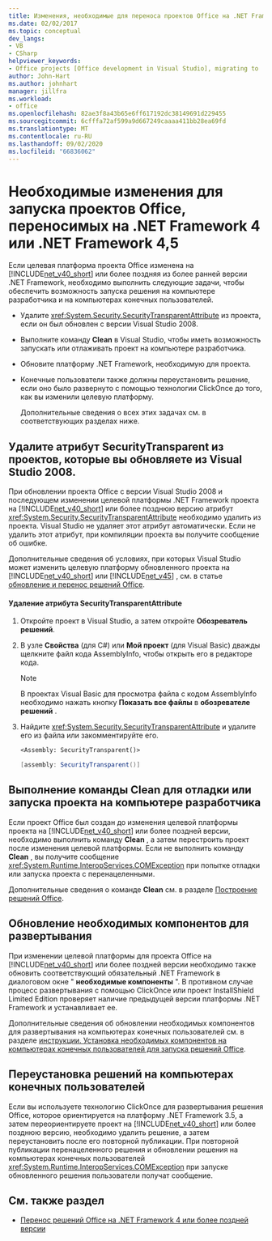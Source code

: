 ```yaml
---
title: Изменения, необходимые для переноса проектов Office на .NET Framework 4, 4,5
ms.date: 02/02/2017
ms.topic: conceptual
dev_langs:
- VB
- CSharp
helpviewer_keywords:
- Office projects [Office development in Visual Studio], migrating to .NET Framework 4
author: John-Hart
ms.author: johnhart
manager: jillfra
ms.workload:
- office
ms.openlocfilehash: 82ae3f8a43b65e6ff617192dc38149691d229455
ms.sourcegitcommit: 6cfffa72af599a9d667249caaaa411bb28ea69fd
ms.translationtype: MT
ms.contentlocale: ru-RU
ms.lasthandoff: 09/02/2020
ms.locfileid: "66836062"
---
```

# <a name="required-changes-to-run-office-projects-that-you-migrate-to-the-net-framework-4-or-the-net-framework-45"></a>Необходимые изменения для запуска проектов Office, переносимых на .NET Framework 4 или .NET Framework 4,5
  Если целевая платформа проекта Office изменена на [!INCLUDE[net_v40_short](../sharepoint/includes/net-v40-short-md.md)] или более поздняя из более ранней версии .NET Framework, необходимо выполнить следующие задачи, чтобы обеспечить возможность запуска решения на компьютере разработчика и на компьютерах конечных пользователей.

- Удалите <xref:System.Security.SecurityTransparentAttribute> из проекта, если он был обновлен с версии Visual Studio 2008.

- Выполните команду **Clean** в Visual Studio, чтобы иметь возможность запускать или отлаживать проект на компьютере разработчика.

- Обновите платформу .NET Framework, необходимую для проекта.

- Конечные пользователи также должны переустановить решение, если оно было развернуто с помощью технологии ClickOnce до того, как вы изменили целевую платформу.

  Дополнительные сведения о всех этих задачах см. в соответствующих разделах ниже.

## <a name="remove-the-securitytransparent-attribute-from-projects-that-you-upgrade-from-visual-studio-2008"></a>Удалите атрибут SecurityTransparent из проектов, которые вы обновляете из Visual Studio 2008.
 При обновлении проекта Office с версии Visual Studio 2008 и последующем изменении целевой платформы .NET Framework проекта на [!INCLUDE[net_v40_short](../sharepoint/includes/net-v40-short-md.md)] или более позднюю версию атрибут <xref:System.Security.SecurityTransparentAttribute> необходимо удалить из проекта. Visual Studio не удаляет этот атрибут автоматически. Если не удалить этот атрибут, при компиляции проекта вы получите сообщение об ошибке.

 Дополнительные сведения об условиях, при которых Visual Studio может изменить целевую платформу обновленного проекта на [!INCLUDE[net_v40_short](../sharepoint/includes/net-v40-short-md.md)] или [!INCLUDE[net_v45](../vsto/includes/net-v45-md.md)] , см. в статье [обновление и перенос решений Office](../vsto/upgrading-and-migrating-office-solutions.md).

#### <a name="to-remove-the-securitytransparentattribute"></a>Удаление атрибута SecurityTransparentAttribute

1. Откройте проект в Visual Studio, а затем откройте **Обозреватель решений**.

2. В узле **Свойства** (для C#) или **Мой проект** (для Visual Basic) дважды щелкните файл кода AssemblyInfo, чтобы открыть его в редакторе кода.

    > [!NOTE]
    > В проектах Visual Basic для просмотра файла с кодом AssemblyInfo необходимо нажать кнопку **Показать все файлы** в **обозревателе решений** .

3. Найдите <xref:System.Security.SecurityTransparentAttribute> и удалите его из файла или закомментируйте его.

    ```vb
    <Assembly: SecurityTransparent()>
    ```

    ```csharp
    [assembly: SecurityTransparent()]
    ```

## <a name="perform-the-clean-command-to-debug-or-run-a-project-on-the-development-computer"></a>Выполнение команды Clean для отладки или запуска проекта на компьютере разработчика
 Если проект Office был создан до изменения целевой платформы проекта на [!INCLUDE[net_v40_short](../sharepoint/includes/net-v40-short-md.md)] или более поздней версии, необходимо выполнить команду **Clean** , а затем перестроить проект после изменения целевой платформы. Если не выполнить команду **Clean** , вы получите сообщение <xref:System.Runtime.InteropServices.COMException> при попытке отладки или запуска проекта с перенацеленными.

 Дополнительные сведения о команде **Clean** см. в разделе [Построение решений Office](../vsto/building-office-solutions.md).

## <a name="update-the-prerequisites-for-deployment"></a>Обновление необходимых компонентов для развертывания
 При изменении целевой платформы для проекта Office на [!INCLUDE[net_v40_short](../sharepoint/includes/net-v40-short-md.md)] или более поздней версии необходимо также обновить соответствующий обязательный .NET Framework в диалоговом окне " **необходимые компоненты** ". В противном случае процесс развертывания с помощью ClickOnce или проект InstallShield Limited Edition проверяет наличие предыдущей версии платформы .NET Framework и устанавливает ее.

 Дополнительные сведения об обновлении необходимых компонентов для развертывания на компьютерах конечных пользователей см. в разделе [инструкции. Установка необходимых компонентов на компьютерах конечных пользователей для запуска решений Office](https://msdn.microsoft.com/74dd2c52-838f-4abf-b2b4-4d7b0c2a0a98).

## <a name="reinstall-solutions-on-end-user-computers"></a>Переустановка решений на компьютерах конечных пользователей
 Если вы используете технологию ClickOnce для развертывания решения Office, которое ориентируется на платформу .NET Framework 3.5, а затем переориентируете проект на [!INCLUDE[net_v40_short](../sharepoint/includes/net-v40-short-md.md)] или более позднюю версию, необходимо удалить решение, а затем переустановить после его повторной публикации. При повторной публикации перенацеленного решения и обновлении решения на компьютерах конечных пользователей <xref:System.Runtime.InteropServices.COMException> при запуске обновленного решения пользователи получат сообщение.

## <a name="see-also"></a>См. также раздел
- [Перенос решений Office на .NET Framework 4 или более поздней версии](../vsto/migrating-office-solutions-to-the-dotnet-framework-4-or-later.md)
